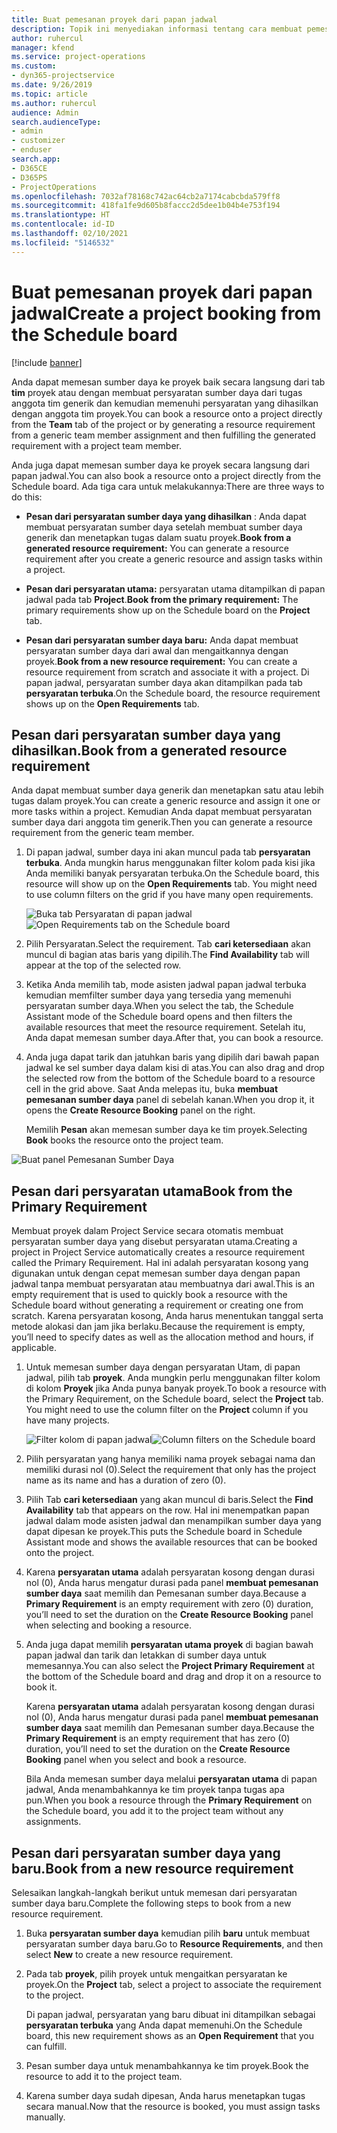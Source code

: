 ```yaml
---
title: Buat pemesanan proyek dari papan jadwal
description: Topik ini menyediakan informasi tentang cara membuat pemesanan proyek dari papan jadwal.
author: ruhercul
manager: kfend
ms.service: project-operations
ms.custom:
- dyn365-projectservice
ms.date: 9/26/2019
ms.topic: article
ms.author: ruhercul
audience: Admin
search.audienceType:
- admin
- customizer
- enduser
search.app:
- D365CE
- D365PS
- ProjectOperations
ms.openlocfilehash: 7032af78168c742ac64cb2a7174cabcbda579ff8
ms.sourcegitcommit: 418fa1fe9d605b8faccc2d5dee1b04b4e753f194
ms.translationtype: HT
ms.contentlocale: id-ID
ms.lasthandoff: 02/10/2021
ms.locfileid: "5146532"
---
```

# <a name="create-a-project-booking-from-the-schedule-board"></a><span data-ttu-id="a34ad-103">Buat pemesanan proyek dari papan jadwal</span><span class="sxs-lookup"><span data-stu-id="a34ad-103">Create a project booking from the Schedule board</span></span>

[!include [banner](../includes/psa-now-project-operations.md)]

<span data-ttu-id="a34ad-104">Anda dapat memesan sumber daya ke proyek baik secara langsung dari tab **tim** proyek atau dengan membuat persyaratan sumber daya dari tugas anggota tim generik dan kemudian memenuhi persyaratan yang dihasilkan dengan anggota tim proyek.</span><span class="sxs-lookup"><span data-stu-id="a34ad-104">You can book a resource onto a project directly from the **Team** tab of the project or by generating a resource requirement from a generic team member assignment and then fulfilling the generated requirement with a project team member.</span></span>

<span data-ttu-id="a34ad-105">Anda juga dapat memesan sumber daya ke proyek secara langsung dari papan jadwal.</span><span class="sxs-lookup"><span data-stu-id="a34ad-105">You can also book a resource onto a project directly from the Schedule board.</span></span> <span data-ttu-id="a34ad-106">Ada tiga cara untuk melakukannya:</span><span class="sxs-lookup"><span data-stu-id="a34ad-106">There are three ways to do this:</span></span>

- <span data-ttu-id="a34ad-107">**Pesan dari persyaratan sumber daya yang dihasilkan** : Anda dapat membuat persyaratan sumber daya setelah membuat sumber daya generik dan menetapkan tugas dalam suatu proyek.</span><span class="sxs-lookup"><span data-stu-id="a34ad-107">**Book from a generated resource requirement:** You can generate a resource requirement after you create a generic resource and assign tasks within a project.</span></span>

- <span data-ttu-id="a34ad-108">**Pesan dari persyaratan utama:** persyaratan utama ditampilkan di papan jadwal pada tab **Project**.</span><span class="sxs-lookup"><span data-stu-id="a34ad-108">**Book from the primary requirement:** The primary requirements show up on the Schedule board on the **Project** tab.</span></span> 

- <span data-ttu-id="a34ad-109">**Pesan dari persyaratan sumber daya baru:** Anda dapat membuat persyaratan sumber daya dari awal dan mengaitkannya dengan proyek.</span><span class="sxs-lookup"><span data-stu-id="a34ad-109">**Book from a new resource requirement:** You can create a resource requirement from scratch and associate it with a project.</span></span> <span data-ttu-id="a34ad-110">Di papan jadwal, persyaratan sumber daya akan ditampilkan pada tab **persyaratan terbuka**.</span><span class="sxs-lookup"><span data-stu-id="a34ad-110">On the Schedule board, the resource requirement shows up on the **Open Requirements** tab.</span></span>

## <a name="book-from-a-generated-resource-requirement"></a><span data-ttu-id="a34ad-111">Pesan dari persyaratan sumber daya yang dihasilkan.</span><span class="sxs-lookup"><span data-stu-id="a34ad-111">Book from a generated resource requirement</span></span>

<span data-ttu-id="a34ad-112">Anda dapat membuat sumber daya generik dan menetapkan satu atau lebih tugas dalam proyek.</span><span class="sxs-lookup"><span data-stu-id="a34ad-112">You can create a generic resource and assign it one or more tasks within a project.</span></span> <span data-ttu-id="a34ad-113">Kemudian Anda dapat membuat persyaratan sumber daya dari anggota tim generik.</span><span class="sxs-lookup"><span data-stu-id="a34ad-113">Then you can generate a resource requirement from the generic team member.</span></span> 

1.  <span data-ttu-id="a34ad-114">Di papan jadwal, sumber daya ini akan muncul pada tab **persyaratan terbuka**. Anda mungkin harus menggunakan filter kolom pada kisi jika Anda memiliki banyak persyaratan terbuka.</span><span class="sxs-lookup"><span data-stu-id="a34ad-114">On the Schedule board, this resource will show up on the **Open Requirements** tab. You might need to use column filters on the grid if you have many open requirements.</span></span> 

    <span data-ttu-id="a34ad-115">![Buka tab Persyaratan di papan jadwal](media/FAQ-Project-Booking-Schedule-Board-1.png "Tangkapan layar tabel Pemesanan dan tugas")</span><span class="sxs-lookup"><span data-stu-id="a34ad-115">![Open Requirements tab on the Schedule board](media/FAQ-Project-Booking-Schedule-Board-1.png "Screenshot of bookings and assignments table")</span></span>

2. <span data-ttu-id="a34ad-116">Pilih Persyaratan.</span><span class="sxs-lookup"><span data-stu-id="a34ad-116">Select the requirement.</span></span> <span data-ttu-id="a34ad-117">Tab **cari ketersediaan** akan muncul di bagian atas baris yang dipilih.</span><span class="sxs-lookup"><span data-stu-id="a34ad-117">The **Find Availability** tab will appear at the top of the selected row.</span></span>
 
3. <span data-ttu-id="a34ad-118">Ketika Anda memilih tab, mode asisten jadwal papan jadwal terbuka kemudian memfilter sumber daya yang tersedia yang memenuhi persyaratan sumber daya.</span><span class="sxs-lookup"><span data-stu-id="a34ad-118">When you select the tab, the Schedule Assistant mode of the Schedule board opens and then filters the available resources that meet the resource requirement.</span></span> <span data-ttu-id="a34ad-119">Setelah itu, Anda dapat memesan sumber daya.</span><span class="sxs-lookup"><span data-stu-id="a34ad-119">After that, you can book a resource.</span></span>

4. <span data-ttu-id="a34ad-120">Anda juga dapat tarik dan jatuhkan baris yang dipilih dari bawah papan jadwal ke sel sumber daya dalam kisi di atas.</span><span class="sxs-lookup"><span data-stu-id="a34ad-120">You can also drag and drop the selected row from the bottom of the Schedule board to a resource cell in the grid above.</span></span> <span data-ttu-id="a34ad-121">Saat Anda melepas itu, buka **membuat pemesanan sumber daya** panel di sebelah kanan.</span><span class="sxs-lookup"><span data-stu-id="a34ad-121">When you drop it, it opens the **Create Resource Booking** panel on the right.</span></span>

    <span data-ttu-id="a34ad-122">Memilih **Pesan** akan memesan sumber daya ke tim proyek.</span><span class="sxs-lookup"><span data-stu-id="a34ad-122">Selecting **Book** books the resource onto the project team.</span></span>

![Buat panel Pemesanan Sumber Daya](media/FAQ-Project-Booking-Schedule-Board-6.png "")
 

## <a name="book-from-the-primary-requirement"></a><span data-ttu-id="a34ad-124">Pesan dari persyaratan utama</span><span class="sxs-lookup"><span data-stu-id="a34ad-124">Book from the Primary Requirement</span></span>

<span data-ttu-id="a34ad-125">Membuat proyek dalam Project Service secara otomatis membuat persyaratan sumber daya yang disebut persyaratan utama.</span><span class="sxs-lookup"><span data-stu-id="a34ad-125">Creating a project in Project Service automatically creates a resource requirement called the Primary Requirement.</span></span> <span data-ttu-id="a34ad-126">Hal ini adalah persyaratan kosong yang digunakan untuk dengan cepat memesan sumber daya dengan papan jadwal tanpa membuat persyaratan atau membuatnya dari awal.</span><span class="sxs-lookup"><span data-stu-id="a34ad-126">This is an empty requirement that is used to quickly book a resource with the Schedule board without generating a requirement or creating one from scratch.</span></span> <span data-ttu-id="a34ad-127">Karena persyaratan kosong, Anda harus menentukan tanggal serta metode alokasi dan jam jika berlaku.</span><span class="sxs-lookup"><span data-stu-id="a34ad-127">Because the requirement is empty, you’ll need to specify dates as well as the allocation method and hours, if applicable.</span></span> 

1. <span data-ttu-id="a34ad-128">Untuk memesan sumber daya dengan persyaratan Utam, di papan jadwal, pilih tab **proyek**. Anda mungkin perlu menggunakan filter kolom di kolom **Proyek** jika Anda punya banyak proyek.</span><span class="sxs-lookup"><span data-stu-id="a34ad-128">To book a resource with the Primary Requirement, on the Schedule board, select the **Project** tab. You might need to use the column filter on the **Project** column if you have many projects.</span></span>

   <span data-ttu-id="a34ad-129">![Filter kolom di papan jadwal](media/FAQ-Project-Booking-Schedule-Board-2.png "Tangkapan layar tabel Pemesanan dan tugas")</span><span class="sxs-lookup"><span data-stu-id="a34ad-129">![Column filters on the Schedule board](media/FAQ-Project-Booking-Schedule-Board-2.png "Screenshot of bookings and assignments table")</span></span>

2. <span data-ttu-id="a34ad-130">Pilih persyaratan yang hanya memiliki nama proyek sebagai nama dan memiliki durasi nol (0).</span><span class="sxs-lookup"><span data-stu-id="a34ad-130">Select the requirement that only has the project name as its name and has a duration of zero (0).</span></span>

3. <span data-ttu-id="a34ad-131">Pilih Tab **cari ketersediaan** yang akan muncul di baris.</span><span class="sxs-lookup"><span data-stu-id="a34ad-131">Select the **Find Availability** tab that appears on the row.</span></span> <span data-ttu-id="a34ad-132">Hal ini menempatkan papan jadwal dalam mode asisten jadwal dan menampilkan sumber daya yang dapat dipesan ke proyek.</span><span class="sxs-lookup"><span data-stu-id="a34ad-132">This puts the Schedule board in Schedule Assistant mode and shows the available resources that can be booked onto the project.</span></span>

4. <span data-ttu-id="a34ad-133">Karena **persyaratan utama** adalah persyaratan kosong dengan durasi nol (0), Anda harus mengatur durasi pada panel **membuat pemesanan sumber daya** saat memilih dan Pemesanan sumber daya.</span><span class="sxs-lookup"><span data-stu-id="a34ad-133">Because a **Primary Requirement** is an empty requirement with zero (0) duration, you’ll need to set the duration on the **Create Resource Booking** panel when selecting and booking a resource.</span></span>

5. <span data-ttu-id="a34ad-134">Anda juga dapat memilih **persyaratan utama proyek** di bagian bawah papan jadwal dan tarik dan letakkan di sumber daya untuk memesannya.</span><span class="sxs-lookup"><span data-stu-id="a34ad-134">You can also select the **Project Primary Requirement** at the bottom of the Schedule board and drag and drop it on a resource to book it.</span></span>
 
    <span data-ttu-id="a34ad-135">Karena **persyaratan utama** adalah persyaratan kosong dengan durasi nol (0), Anda harus mengatur durasi pada panel **membuat pemesanan sumber daya** saat memilih dan Pemesanan sumber daya.</span><span class="sxs-lookup"><span data-stu-id="a34ad-135">Because the **Primary Requirement** is an empty requirement that has zero (0) duration, you’ll need to set the duration on the **Create Resource Booking** panel when you select and book a resource.</span></span>
 
    <span data-ttu-id="a34ad-136">Bila Anda memesan sumber daya melalui **persyaratan utama** di papan jadwal, Anda menambahkannya ke tim proyek tanpa tugas apa pun.</span><span class="sxs-lookup"><span data-stu-id="a34ad-136">When you book a resource through the **Primary Requirement** on the Schedule board, you add it to the project team without any assignments.</span></span>
 
## <a name="book-from-a-new-resource-requirement"></a><span data-ttu-id="a34ad-137">Pesan dari persyaratan sumber daya yang baru.</span><span class="sxs-lookup"><span data-stu-id="a34ad-137">Book from a new resource requirement</span></span>
<span data-ttu-id="a34ad-138">Selesaikan langkah-langkah berikut untuk memesan dari persyaratan sumber daya baru.</span><span class="sxs-lookup"><span data-stu-id="a34ad-138">Complete the following steps to book from a new resource requirement.</span></span> 

1. <span data-ttu-id="a34ad-139">Buka **persyaratan sumber daya** kemudian pilih **baru** untuk membuat persyaratan sumber daya baru.</span><span class="sxs-lookup"><span data-stu-id="a34ad-139">Go to **Resource Requirements**, and then select **New** to create a new resource requirement.</span></span>

2. <span data-ttu-id="a34ad-140">Pada tab **proyek**, pilih proyek untuk mengaitkan persyaratan ke proyek.</span><span class="sxs-lookup"><span data-stu-id="a34ad-140">On the **Project** tab, select a project to associate the requirement to the project.</span></span>
 
    <span data-ttu-id="a34ad-141">Di papan jadwal, persyaratan yang baru dibuat ini ditampilkan sebagai **persyaratan terbuka** yang Anda dapat memenuhi.</span><span class="sxs-lookup"><span data-stu-id="a34ad-141">On the Schedule board, this new requirement shows as an **Open Requirement** that you can fulfill.</span></span>

3. <span data-ttu-id="a34ad-142">Pesan sumber daya untuk menambahkannya ke tim proyek.</span><span class="sxs-lookup"><span data-stu-id="a34ad-142">Book the resource to add it to the project team.</span></span>

4. <span data-ttu-id="a34ad-143">Karena sumber daya sudah dipesan, Anda harus menetapkan tugas secara manual.</span><span class="sxs-lookup"><span data-stu-id="a34ad-143">Now that the resource is booked, you must assign tasks manually.</span></span>

